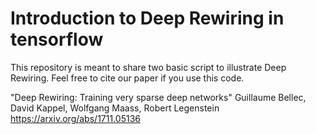 # Introduction to Deep Rewiring in tensorflow
This repository is meant to share two basic script to illustrate Deep Rewiring.
Feel free to cite our paper if you use this code.

"Deep Rewiring: Training very sparse deep networks"
Guillaume Bellec, David Kappel, Wolfgang Maass, Robert Legenstein
https://arxiv.org/abs/1711.05136
